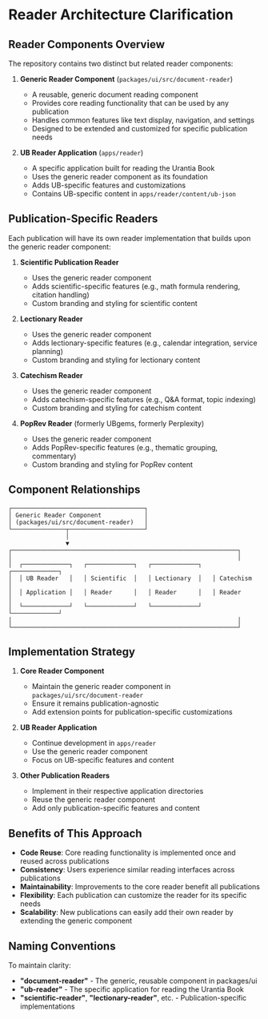 # Reader Architecture Clarification

## Reader Components Overview

The repository contains two distinct but related reader components:

1. **Generic Reader Component** (`packages/ui/src/document-reader`)

   - A reusable, generic document reading component
   - Provides core reading functionality that can be used by any publication
   - Handles common features like text display, navigation, and settings
   - Designed to be extended and customized for specific publication needs

2. **UB Reader Application** (`apps/reader`)
   - A specific application built for reading the Urantia Book
   - Uses the generic reader component as its foundation
   - Adds UB-specific features and customizations
   - Contains UB-specific content in `apps/reader/content/ub-json`

## Publication-Specific Readers

Each publication will have its own reader implementation that builds upon the generic reader component:

1. **Scientific Publication Reader**

   - Uses the generic reader component
   - Adds scientific-specific features (e.g., math formula rendering, citation handling)
   - Custom branding and styling for scientific content

2. **Lectionary Reader**

   - Uses the generic reader component
   - Adds lectionary-specific features (e.g., calendar integration, service planning)
   - Custom branding and styling for lectionary content

3. **Catechism Reader**

   - Uses the generic reader component
   - Adds catechism-specific features (e.g., Q&A format, topic indexing)
   - Custom branding and styling for catechism content

4. **PopRev Reader** (formerly UBgems, formerly Perplexity)
   - Uses the generic reader component
   - Adds PopRev-specific features (e.g., thematic grouping, commentary)
   - Custom branding and styling for PopRev content

## Component Relationships

```
┌─────────────────────────────────────┐
│ Generic Reader Component            │
│ (packages/ui/src/document-reader)   │
└───────────────┬─────────────────────┘
                │
                ▼
┌───────────────────────────────────────────────────────────────┐
│                                                               │
│  ┌─────────────┐   ┌─────────────┐   ┌─────────────┐   ┌─────────────┐
│  │ UB Reader   │   │ Scientific  │   │ Lectionary  │   │ Catechism   │
│  │ Application │   │ Reader      │   │ Reader      │   │ Reader      │
│  └─────────────┘   └─────────────┘   └─────────────┘   └─────────────┘
│                                                               │
└───────────────────────────────────────────────────────────────┘
```

## Implementation Strategy

1. **Core Reader Component**

   - Maintain the generic reader component in `packages/ui/src/document-reader`
   - Ensure it remains publication-agnostic
   - Add extension points for publication-specific customizations

2. **UB Reader Application**

   - Continue development in `apps/reader`
   - Use the generic reader component
   - Focus on UB-specific features and content

3. **Other Publication Readers**
   - Implement in their respective application directories
   - Reuse the generic reader component
   - Add only publication-specific features and content

## Benefits of This Approach

- **Code Reuse**: Core reading functionality is implemented once and reused across publications
- **Consistency**: Users experience similar reading interfaces across publications
- **Maintainability**: Improvements to the core reader benefit all publications
- **Flexibility**: Each publication can customize the reader for its specific needs
- **Scalability**: New publications can easily add their own reader by extending the generic component

## Naming Conventions

To maintain clarity:

- **"document-reader"** - The generic, reusable component in packages/ui
- **"ub-reader"** - The specific application for reading the Urantia Book
- **"scientific-reader"**, **"lectionary-reader"**, etc. - Publication-specific implementations
